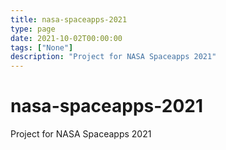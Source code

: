 ```yaml
---
title: nasa-spaceapps-2021
type: page
date: 2021-10-02T00:00:00
tags: ["None"]
description: "Project for NASA Spaceapps 2021"
---
```


# nasa-spaceapps-2021

Project for NASA Spaceapps 2021

